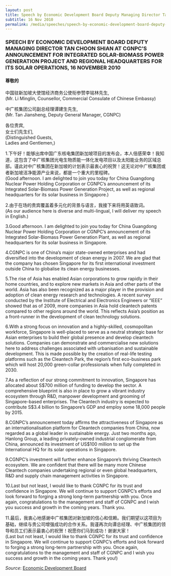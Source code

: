 ```yaml
---
layout: post
title: Speech by Economic Development Board Deputy Managing Director Tan Choon Shian at CGNPC’s announcement for integrated solar-biomass power generation project and regional headquarters for its solar operations, 16 November 2010
subtitle: 16 Nov 2010
permalink: /media/speeches/speech-by-economic-development-board-deputy-managing-director-tan-choon-shian-at-cgnpc-s-announcement-for-integrated-solar-biomass-power-generation-project-16-november-2010
---
```


### SPEECH BY ECONOMIC DEVELOPMENT BOARD DEPUTY MANAGING DIRECTOR TAN CHOON SHIAN AT CGNPC’S ANNOUNCEMENT FOR INTEGRATED SOLAR-BIOMASS POWER GENERATION PROJECT AND REGIONAL HEADQUARTERS FOR ITS SOLAR OPERATIONS, 16 NOVEMBER 2010

#### 尊敬的

中国驻新加坡大使馆经济商务公使衔参赞李铭林先生,  
(Mr. Li Minglin, Counsellor, Commercial Consulate of Chinese Embassy)

中广核集团公司副总经理谭建生先生,  
(Mr. Tan Jiansheng, Deputy General Manager, CGNPC)

各位贵宾,  
女士们先生们,  
(Distinguished Guests,  
Ladies and Gentlemen,)

1.下午好！能够出席中国广东核电集团新加坡项目的发布会，本人倍感荣幸！我知道，这包含了中广核集团光电生物质能一体化发电项目以及太阳能业务的区域总部。谨此对中广核集团在新加坡的计划表示最衷心的祝贺！这无论对中广核集团或者新加坡洁净能源产业来说，都是一个重大的里程碑。  
(Good afternoon. I am delighted to join you today for China Guangdong Nuclear Power Holding Corporation or CGNPC’s announcement of its Integrated Solar-Biomass Power Generation Project, as well as regional headquarters for its solar business in Singapore.)

2.由于在场的贵宾覆盖着多元化的背景与语言，我接下来将用英语致词。  
(As our audience here is diverse and multi-lingual, I will deliver my speech in English.)

3.Good afternoon. I am delighted to join you today for China Guangdong Nuclear Power Holding Corporation or CGNPC’s announcement of its Integrated Solar-Biomass Power Generation Plant, as well as regional headquarters for its solar business in Singapore.

4.CGNPC is one of China’s major state-owned enterprises and had diversified into the development of clean energy in 2007. We are glad that the company has chosen Singapore for its first international investment outside China to globalise its clean energy businesses.

5.The rise of Asia has enabled Asian corporations to grow rapidly in their home countries, and to explore new markets in Asia and other parts of the world. Asia has also been recognized as a major player in the provision and adoption of clean energy research and technologies. A recent survey conducted by the Institute of Electrical and Electronics Engineers or “IEEE” showed that as of 2009, more companies in Asia hold cleantech patents compared to other regions around the world. This reflects Asia’s position as a front-runner in the development of clean technology solutions.

6.With a strong focus on innovation and a highly-skilled, cosmopolitan workforce, Singapore is well-placed to serve as a neutral strategic base for Asian enterprises to build their global presence and develop cleantech solutions. Companies can demonstrate and commercialise new solutions here to address challenges associated with urbanisation and sustainable development. This is made possible by the creation of real-life testing platforms such as the Cleantech Park, the region’s first eco-business park which will host 20,000 green-collar professionals when fully completed in 2030.

7.As a reflection of our strong commitment to innovation, Singapore has allocated about S$700 million of funding to develop the sector. A comprehensive blueprint is also in place to grow a vibrant industry ecosystem through R&D, manpower development and grooming of Singapore-based enterprises. The Cleantech industry is expected to contribute S$3.4 billion to Singapore’s GDP and employ some 18,000 people by 2015.

8.CGNPC’s announcement today affirms the attractiveness of Singapore as an internationalisation platform for Cleantech companies from China, now regarded as a global leader in sustainable energy. Just two months ago, Hanlong Group, a leading privately-owned industrial conglomerate from China, announced its investment of US$100 million to set up the International HQ for its solar operations in Singapore.

9.CGNPC’s investment will further enhance Singapore’s thriving Cleantech ecosystem. We are confident that there will be many more Chinese Cleantech companies undertaking regional or even global headquarters, R&D and supply chain management activities in Singapore.

10.Last but not least, I would like to thank CGNPC for its trust and confidence in Singapore. We will continue to support CGNPC’s efforts and look forward to forging a strong long-term partnership with you. Once again, congratulations to the management and staff of CGNPC and I wish you success and growth in the coming years. Thank you.

11.最后，我衷心地感谢中广核集团对新加坡的信心和信赖。我们期望以这项目为基础，继续与贵公司增强成功的合作关系。我谨再次向谭总经理、中广核集团的领导和员工们表示最衷心的祝贺！祝愿你们马到成功！谢谢大家！  
(Last but not least, I would like to thank CGNPC for its trust and confidence in Singapore. We will continue to support CGNPC’s efforts and look forward to forging a strong long-term partnership with you. Once again, congratulations to the management and staff of CGNPC and I wish you success and growth in the coming years. Thank you!)



*Source*: [<a href="https://www.edb.gov.sg/" target="_blank">Economic Development Board</a>](https://www.edb.gov.sg/)